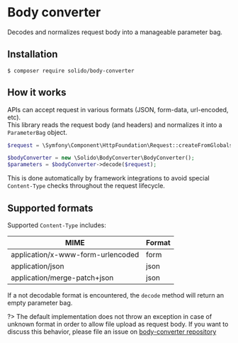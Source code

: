 # Body converter

Decodes and normalizes request body into a manageable parameter bag.

## Installation

```shell
$ composer require solido/body-converter
```

## How it works

APIs can accept request in various formats (JSON, form-data, url-encoded, etc).  
This library reads the request body (and headers) and normalizes it into a `ParameterBag` object.

```php
$request = \Symfony\Component\HttpFoundation\Request::createFromGlobals();

$bodyConverter = new \Solido\BodyConverter\BodyConverter();
$parameters = $bodyConverter->decode($request);
```

This is done automatically by framework integrations to avoid special `Content-Type` checks
throughout the request lifecycle.

## Supported formats

Supported `Content-Type` includes:

| MIME                              | Format |
| --------------------------------- | ------ |
| application/x-www-form-urlencoded | form   |
| application/json                  | json   |
| application/merge-patch+json      | json   |

If a not decodable format is encountered, the `decode` method will return an empty parameter bag.

?> The default implementation does not throw an exception in case of unknown format in order to allow
 file upload as request body. If you want to discuss this behavior, please file an
 issue on [body-converter repository](https://github.com/solid-o/body-converter)
